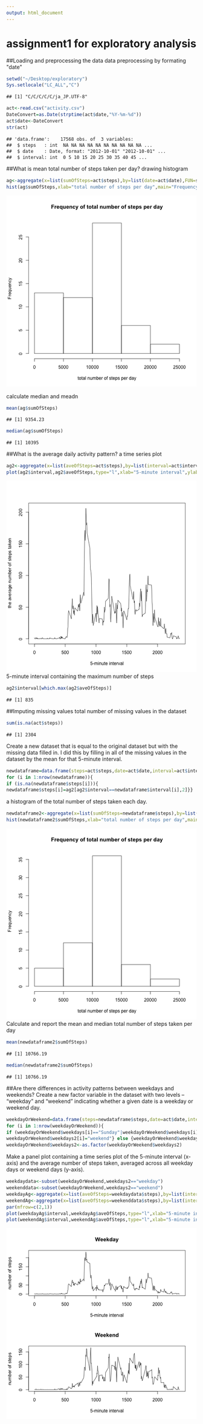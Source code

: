 ```yaml
---
output: html_document
---
```

# assignment1 for exploratory analysis

##Loading and preprocessing the data
data preprocessing by formating "date"

```r
setwd("~/Desktop/exploratory")
Sys.setlocale("LC_ALL","C")
```

```
## [1] "C/C/C/C/C/ja_JP.UTF-8"
```

```r
act<-read.csv("activity.csv")
DateConvert=as.Date(strptime(act$date,"%Y-%m-%d"))
act$date<-DateConvert
str(act)
```

```
## 'data.frame':	17568 obs. of  3 variables:
##  $ steps   : int  NA NA NA NA NA NA NA NA NA NA ...
##  $ date    : Date, format: "2012-10-01" "2012-10-01" ...
##  $ interval: int  0 5 10 15 20 25 30 35 40 45 ...
```

##What is mean total number of steps taken per day?
drawing histogram

```r
ag<-aggregate(x=list(sumOfSteps=act$steps),by=list(date=act$date),FUN=sum,na.rm=T)
hist(ag$sumOfSteps,xlab="total number of steps per day",main="Frequency of total number of steps per day")
```

![plot of chunk unnamed-chunk-1](figure/unnamed-chunk-1-1.png)

calculate median and meadn

```r
mean(ag$sumOfSteps)
```

```
## [1] 9354.23
```

```r
median(ag$sumOfSteps)
```

```
## [1] 10395
```
##What is the average daily activity pattern?
a time series plot

```r
ag2<-aggregate(x=list(aveOfSteps=act$steps),by=list(interval=act$interval),FUN=mean,na.rm=T)
plot(ag2$interval,ag2$aveOfSteps,type="l",xlab="5-minute interval",ylab=" the average number of steps taken")
```

![plot of chunk unnamed-chunk-3](figure/unnamed-chunk-3-1.png)
5-minute interval containing the maximum number of steps

```r
ag2$interval[which.max(ag2$aveOfSteps)]
```

```
## [1] 835
```
##Imputing missing values
total number of missing values in the dataset

```r
sum(is.na(act$steps))
```

```
## [1] 2304
```
Create a new dataset that is equal to the original dataset but with the missing data filled in.
I did this by filling in all of the missing values in the dataset by the mean for that 5-minute interval.

```r
newdataframe=data.frame(steps=act$steps,date=act$date,interval=act$interval)
for (i in 1:nrow(newdataframe)){
if (is.na(newdataframe$steps[i])){
newdataframe$steps[i]=ag2[ag2$interval==newdataframe$interval[i],2]}}
```
a histogram of the total number of steps taken each day.

```r
newdataframe2<-aggregate(x=list(sumOfSteps=newdataframe$steps),by=list(date=newdataframe$date),FUN=sum,na.rm=T)
hist(newdataframe2$sumOfSteps,xlab="total number of steps per day",main="Frequency of total number of steps per day")
```

![plot of chunk unnamed-chunk-7](figure/unnamed-chunk-7-1.png)
Calculate and report the mean and median total number of steps taken per day

```r
mean(newdataframe2$sumOfSteps)
```

```
## [1] 10766.19
```

```r
median(newdataframe2$sumOfSteps)
```

```
## [1] 10766.19
```
##Are there differences in activity patterns between weekdays and weekends?
Create a new factor variable in the dataset with two levels – “weekday” and “weekend” indicating whether a given date is a weekday or weekend day.

```r
weekdayOrWeekend=data.frame(steps=newdataframe$steps,date=act$date,interval=act$interval,weekdays=weekdays(act$date),weekdays2=1:nrow(act))
for (i in 1:nrow(weekdayOrWeekend)){
if (weekdayOrWeekend$weekdays[i]=="Sunday"|weekdayOrWeekend$weekdays[i]=="Saturday"){
weekdayOrWeekend$weekdays2[i]="weekend"} else {weekdayOrWeekend$weekdays2[i]="weekday"}}
weekdayOrWeekend$weekdays2<-as.factor(weekdayOrWeekend$weekdays2)
```
Make a panel plot containing a time series plot of the 5-minute interval (x-axis) and the average number of steps taken, averaged across all weekday days or weekend days (y-axis).

```r
weekdaydata<-subset(weekdayOrWeekend,weekdays2=="weekday")
weekenddata<-subset(weekdayOrWeekend,weekdays2=="weekend")
weekdayAg<-aggregate(x=list(aveOfSteps=weekdaydata$steps),by=list(interval=weekdaydata$interval),FUN=mean,na.rm=T)
weekendAg<-aggregate(x=list(aveOfSteps=weekenddata$steps),by=list(interval=weekenddata$interval),FUN=mean,na.rm=T)
par(mfrow=c(2,1))
plot(weekdayAg$interval,weekdayAg$aveOfSteps,type="l",xlab="5-minute interval",ylab="number of steps",main="Weekday")
plot(weekendAg$interval,weekendAg$aveOfSteps,type="l",xlab="5-minute interval",ylab="number of steps",main="Weekend")
```

![plot of chunk unnamed-chunk-10](figure/unnamed-chunk-10-1.png)



